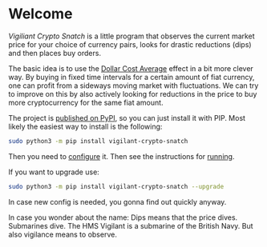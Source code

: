 # Welcome

*Vigiliant Crypto Snatch* is a little program that observes the current market price for your choice of currency pairs, looks for drastic reductions (dips) and then places buy orders.

The basic idea is to use the [Dollar Cost Average](https://en.wikipedia.org/wiki/Dollar_cost_averaging) effect in a bit more clever way. By buying in fixed time intervals for a certain amount of fiat currency, one can profit from a sideways moving market with fluctuations. We can try to improve on this by also actively looking for reductions in the price to buy more cryptocurrency for the same fiat amount.

The project is [published on PyPI](https://pypi.org/project/vigilant-crypto-snatch/), so you can just install it with PIP. Most likely the easiest way to install is the following:

```bash
sudo python3 -m pip install vigilant-crypto-snatch
```

Then you need to [configure](configuration.md) it. Then see the instructions for [running](running.md).

If you want to upgrade use:

```bash
sudo python3 -m pip install vigilant-crypto-snatch --upgrade
```
In case new config is needed, you gonna find out quickly anyway.

In case you wonder about the name: Dips means that the price dives. Submarines dive. The HMS Vigilant is a submarine of the British Navy. But also vigilance means to observe.


